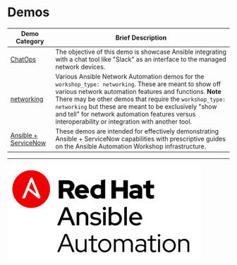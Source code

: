 # Demos

| Demo Category   | Brief Description  |
|---|---|
| [ChatOps](chatops)  | The objective of this demo is showcase Ansible integrating with a chat tool like "Slack" as an interface to the managed network devices. |
| [networking](networking)   | Various Ansible Network Automation demos for the `workshop_type: networking`.  These are meant to show off various network automation features and functions.  **Note** There may be other demos that require the `workshop_type: networking` but these are meant to be exclusively "show and tell" for network automation features versus interoperability or integration with another tool. |
| [Ansible + ServiceNow](servicenow)   | These demos are intended for effectively demonstrating Ansible + ServiceNow capabilities with prescriptive guides on the Ansible Automation Workshop infrastructure. |

---
![Red Hat Ansible Automation](../images/rh-ansible-automation.png)
